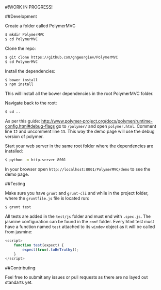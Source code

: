 #!WORK IN PROGRESS!

##Development

Create a folder called PolymerMVC

```bash
$ mkdir PolymerMVC
$ cd PolymerMVC
```

Clone the repo:

```bash
$ git clone https://github.com/gngeorgiev/PolymerMVC
$ cd PolymerMVC
```

Install the dependencies:

```bash
$ bower install
$ npm install
```

This will install all the bower dependencies in the root PolymerMVC folder.

Navigate back to the root:

```bash
$ cd ..
```

As per this guide: http://www.polymer-project.org/docs/polymer/runtime-config.html#debug-flags go to
`/polymer/` and open `polymer.html`. Comment line `12` and uncomment line `13`. This way
the demo page will use the debug version of polymer.

Start your web server in the same root folder where the dependencies are installed:

```bash
$ python -m http.server 8001
```

In your browser open `http://localhost:8001/PolymerMVC/demo` to see the demo page.

##Testing

Make sure you have `grunt` and `grunt-cli` and while in the project folder, where the `gruntfile.js` file is located
run:

```bash
$ grunt test
```

All tests are added in the `test/js` folder and must end with `.spec.js`. The jasmine configuration can
be found in the `conf` folder. Every html test must have a function named `test` attached to its `window` object
as it will be called from jasmine:

```javascript
<script>
	function test(expect) {
		expect(true).toBeTruthy();
	}
</script>
```

##Contributing

Feel free to submit any issues or pull requests as there are no layed out standarts yet.
